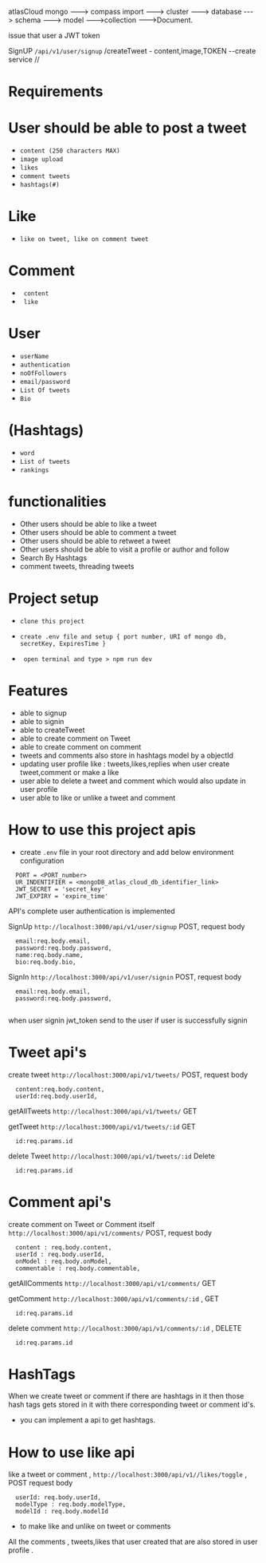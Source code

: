 atlasCloud mongo
 ---> compass import
 ---> cluster
 ---> database
 ---> schema
 ---> model
 --->collection
 --->Document.

  issue that user a JWT token

SignUP `/api/v1/user/signup`
  /createTweet - content,image,TOKEN  --create service
  //

# Requirements

# User should be able to post a tweet
 - `content (250 characters MAX)`
 - `image upload`
 - `likes`
 - `comment tweets`
 - `hashtags(#)`

# Like
 - `like on tweet, like on comment tweet`

# Comment
 - ` content`
 - ` like`
# User 
 - `userName`
 - `authentication`
 - `noOfFollowers`
 - `email/password`
 - `List Of tweets`
 - `Bio`

# (Hashtags)
 - `word`
 - `List of tweets`
 - `rankings`


# functionalities
- Other users should be able to like a tweet
- Other users should be able to comment a tweet
- Other users should be able to retweet a tweet
- Other users should be able to visit a profile or author and follow
- Search By Hashtags
- comment tweets, threading tweets 

# Project setup
- `clone this project`
- `create .env file and setup { port number, URI of mongo db, secretKey, ExpiresTime }`

- ` open terminal and type > npm run dev`

# Features 
- able to signup
- able to signin
- able to createTweet
- able to create comment on Tweet
- able to create comment on comment
- tweets and comments also store in hashtags model by a objectId
- updating user profile like : tweets,likes,replies when user create tweet,comment or make a like
- user able to delete a tweet and comment which would also update in user profile
- user able to like or unlike a tweet and comment


# How to use this project apis

- create `.env` file in your root directory and add below environment configuration
```
  PORT = <PORT_number>
  UR_INDENTIFIER = <mongoDB_atlas_cloud_db_identifier_link>
  JWT_SECRET = 'secret_key'
  JWT_EXPIRY = 'expire_time'

```
API's 
complete user authentication is implemented

SignUp `http://localhost:3000/api/v1/user/signup` POST, request body
```
  email:req.body.email,
  password:req.body.password,
  name:req.body.name,
  bio:req.body.bio,
```
SignIn  `http://localhost:3000/api/v1/user/signin` POST, request body
```
  email:req.body.email,
  password:req.body.password,
  
```
when user signin jwt_token send to the user if user is successfully signin

# Tweet api's
create tweet  `http://localhost:3000/api/v1/tweets/` POST, request body
```
  content:req.body.content,
  userId:req.body.userId,
```
getAllTweets  `http://localhost:3000/api/v1/tweets/` GET

getTweet `http://localhost:3000/api/v1/tweets/:id` GET
```
  id:req.params.id
```
delete Tweet `http://localhost:3000/api/v1/tweets/:id` Delete
```
  id:req.params.id
```

# Comment api's

create comment on Tweet or Comment itself `http://localhost:3000/api/v1/comments/` POST, request body
```
  content : req.body.content,
  userId : req.body.userId,
  onModel : req.body.onModel,
  commentable : req.body.commentable,
```
getAllComments  `http://localhost:3000/api/v1/comments/` GET 

getComment `http://localhost:3000/api/v1/comments/:id` , GET
```
  id:req.params.id
``` 

delete comment `http://localhost:3000/api/v1/comments/:id` , DELETE
```
  id:req.params.id
```

# HashTags
When we create tweet or comment if there are hashtags in it then those hash tags gets stored in it with there corresponding tweet or comment id's.

- you can implement a api to get hashtags.


# How to use like api
like a tweet or comment , `http://localhost:3000/api/v1//likes/toggle` , POST request body
```
  userId: req.body.userId,
  modelType : req.body.modelType,
  modelId : req.body.modelId
```
- to make like and unlike on tweet or comments

All the comments , tweets,likes that user created that are also stored in user profile .






